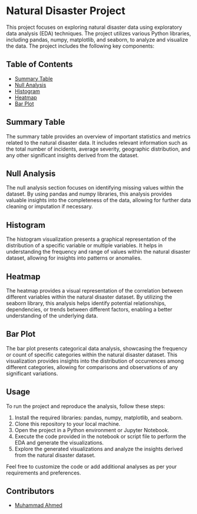 # Natural Disaster Project

This project focuses on exploring natural disaster data using exploratory data analysis (EDA) techniques. The project utilizes various Python libraries, including pandas, numpy, matplotlib, and seaborn, to analyze and visualize the data. The project includes the following key components:

## Table of Contents

- [Summary Table](#summary-table)
- [Null Analysis](#null-analysis)
- [Histogram](#histogram)
- [Heatmap](#heatmap)
- [Bar Plot](#bar-plot)

## Summary Table

The summary table provides an overview of important statistics and metrics related to the natural disaster data. It includes relevant information such as the total number of incidents, average severity, geographic distribution, and any other significant insights derived from the dataset.

## Null Analysis

The null analysis section focuses on identifying missing values within the dataset. By using pandas and numpy libraries, this analysis provides valuable insights into the completeness of the data, allowing for further data cleaning or imputation if necessary.

## Histogram

The histogram visualization presents a graphical representation of the distribution of a specific variable or multiple variables. It helps in understanding the frequency and range of values within the natural disaster dataset, allowing for insights into patterns or anomalies.

## Heatmap

The heatmap provides a visual representation of the correlation between different variables within the natural disaster dataset. By utilizing the seaborn library, this analysis helps identify potential relationships, dependencies, or trends between different factors, enabling a better understanding of the underlying data.

## Bar Plot

The bar plot presents categorical data analysis, showcasing the frequency or count of specific categories within the natural disaster dataset. This visualization provides insights into the distribution of occurrences among different categories, allowing for comparisons and observations of any significant variations.

## Usage

To run the project and reproduce the analysis, follow these steps:

1. Install the required libraries: pandas, numpy, matplotlib, and seaborn.
2. Clone this repository to your local machine.
3. Open the project in a Python environment or Jupyter Notebook.
4. Execute the code provided in the notebook or script file to perform the EDA and generate the visualizations.
5. Explore the generated visualizations and analyze the insights derived from the natural disaster dataset.

Feel free to customize the code or add additional analyses as per your requirements and preferences.

## Contributors

- [Muhammad Ahmed](https://github.com/MuhammadAhmed3092)
